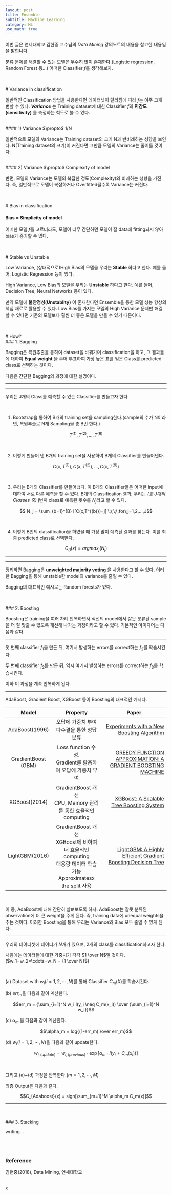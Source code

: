 ```yaml
---
layout: post
title: Ensemble
subtitle: Machine Learning
category: ML
use_math: true
---
```


이번 글은 연세대학교 김현중 교수님의 _Data Mining_ 강의노트의 내용을 참고한 내용임을 밝힙니다.

분류 문제를 해결할 수 있는 모델은 무수히 많이 존재한다.(Logistic regression, Random Forest 등...) 어떠한 Classifier $f$를 생각해보자.


<br>
<br>
# Variance in classification

일반적인 Classification 방법을 사용한다면 데이터셋이 달라짐에 따라 $f$는 아주 크게 변할 수 있다. ___Variance___ 는 Training dataset에 대한 Classifier $f$의 __민감도(sensitivity)__ 를 측정하는 척도로 볼 수 있다.

<br>
#### 1) Variance $\propto$ 1/N

일반적으로 모델의 Variance는 Training dataset의 크기 N과 반비례하는 성향을 보인다. N(Training dataset의 크기)이 커진다면 그만큼 모델의 Variance는 줄어들 것이다.

<br>
#### 2) Variance $\propto$ Complexity of model

반면, 모델의 Variance는 모델의 복잡한 정도(Complexity)와 비례하는 성향을 가진다. 즉, 일반적으로 모델이 복잡하거나 Overfitted될수록 Variance는 커진다.

<br>
<br>
# Bias in classification

#### Bias $\propto$ Simplicity of model

어떠한 모델 $f$를 고르더라도, 모델이 너무 간단하면 모델이 잘 data에 fitting되지 않아 bias가 증가할 수 있다.

<br>
<br>
# Stable vs Unstable

Low Variance, (상대적으로)High Bias의 모델을 우리는 __Stable__ 하다고 한다. 예를 들어, Logistic Regression 등이 있다.

High Variance, Low Bias의 모델을 우리는 __Unstable__ 하다고 한다. 예를 들어, Decision Tree, Neural Networks 등이 있다.

만약 모델에 __불안정성(Unstablity)__ 이 존재한다면 Ensemble을 통한 모델 성능 향상의 핵심 재료로 활용할 수 있다. Low Bias를 가지는 모델의 High Variance 문제만 해결할 수 있다면 기존의 모델보다 훨씬 더 좋은 모델을 만들 수 있기 때문이다.

<br>
<br>
# How?

<br>
### 1. Bagging

Bagging은 복원추출을 통하여 dataset을 바꿔가며 classification을 하고, 그 결과들에 대하여 __Equal weight__ 을 주어 투표하여 가장 높은 표를 얻은 Class를 predicted class로 선택하는 것이다.

다음은 간단한 Bagging의 과정에 대한 설명이다.

---
---
우리는 J개의 Class를 예측할 수 있는 Classifier를 만들고자 한다.

<br>

1. Bootstrap을 통하여 B개의 training set을 sampling한다.(sample의 수가 N이라면, 복원추출로 N개 Sampling을 총 B번 한다.)

$$T^{(1)}, T^{(2)},  ..., T^{(B)}$$

<br>

2. 이렇게 만들어 낸 B개의 training set을 사용하여 B개의 Classifier를 만들어낸다.

$$C(x,T^{(1)}), C(x,T^{(2)}),...,C(x,T^{(B)})$$

<br>

3. 우리는 B개의 Classifier를 만들어냈다. 이 B개의 Classifier들은 어떠한 Input에 대하여 서로 다른 예측을 할 수 있다. B개의 Classification 결과, 우리는 _(총 J개의 Classes 중)_ j번째 class로 예측된 횟수를 $N_j$라고 할 수 있다.

$$ N_j = \sum_{b=1}^{B} I[C(x,T^{(b)})=j] \;\;\;\;for\;j=1,2,...,J$$

<br>

4. 이렇게 B번의 classification을 하였을 때 가장 많이 예측된 결과를 찾는다. 이를 최종 predicted class로 선택한다.

$$C_B(x) = argmax_j {(N_j)}$$

---
---

정리하면 Bagging은 __unweighted majority voting__ 을 사용한다고 할 수 있다. 이러한 Bagging을 통해 unstable한 model의 variance를 줄일 수 있다.

Bagging의 대표적인 예시로는 Random forests가 있다.


<br>
<br>
### 2. Boosting

Boosting은 training을 여러 차례 반복하면서 직전의 model에서 잘못 분류된 sample을 더 잘 맞출 수 있도록 개선해 나가는 과정이라고 할 수 있다. 기본적인 아이디어는 다음과 같다.

---

첫 번째 classifier $f_1$을 만든 뒤, 여기서 발생하는 errors를 correct하는 $f_2$를 학습시킨다.

두 번째 classifier $f_2$를 만든 뒤, 역시 여기서 발생하는 errors를 correct하는 $f_3$를 학습시킨다.

이하 이 과정을 계속 반복하게 된다.

---

AdaBoost, Gradient Boost, XGBoost 등이 Boosting의 대표적인 예시다.

|  <center> Model </center> |  <center> Property </center> |  <center> Paper </center> |  
|:--------|:--------:|--------:|
| <center> AdaBoost(1996) </center> | <center> 오답에 가중치 부여 <br> 다수결을 통한 정답 분류 </center> | [Experiments with a New Boosting Algorithm](https://cseweb.ucsd.edu/~yfreund/papers/boostingexperiments.pdf)|
| <center> GradientBoost <br>(GBM) </center> | <center> Loss function 수정. <br> Gradient를 활용하여 오답에 가중치 부여 </center> | [GREEDY FUNCTION APPROXIMATION: A GRADIENT BOOSTING MACHINE](https://projecteuclid.org/download/pdf_1/euclid.aos/1013203451)|
| <center> XGBoost(2014) </center> | <center> GradientBoost 개선 <br> CPU, Memory 관리를 통한 효율적인 computing </center> | [XGBoost: A Scalable Tree Boosting System](https://arxiv.org/pdf/1603.02754.pdf)|
| <center> LightGBM(2016) </center> | <center> GradientBoost 개선 <br> XGBoost에 비하여 더 효율적인 computing <br> 대용량 데이터 학습 가능 <br> Approximatesx the split 사용 </center> | [LightGBM: A Highly Efficient Gradient Boosting Decision Tree](https://papers.nips.cc/paper/6907-lightgbm-a-highly-efficient-gradient-boosting-decision-tree.pdf) |

<br>

이 중, AdaBoost에 대해 간단히 살펴보도록 하자. AdaBoost는 잘못 분류된 observation에 더 큰 weight을 주게 된다. 즉, training data에 unequal weights을 주는 것이다. 이러한 Boosting을 통해 우리는 Variance와 Bias 모두 줄일 수 있게 된다.

---

우리의 데이터셋에 데이터가 $N$개가 있으며, 2개의 class를 classification하고자 한다.

처음에는 데이터들에 대한 가중치가 각각 $1 \over N$일 것이다.($w_1=w_2=\cdots=w_N = {1 \over N}$)

<br>

(a) Dataset with $w_i(i=1,2,\cdots,N)$를 통해 Classifier $C_m(X)$를 학습시킨다.

(b) $err_m$을 다음과 같이 계산한다.

$$err_m = {\sum_{i=1}^N w_i I(y_i \neq C_m(x_i))  \over {\sum_{i=1}^N w_i}}$$

(c) $\alpha_m$ 을 다음과 같이 계산한다.

$$\alpha_m = log{(1-err_m) \over err_m}$$

(d) $w_i(i=1,2,\cdots,N)$을 다음과 같이 update한다.

$$w_{i,(update)} = w_{i,(previous)} \cdot \exp[\alpha_m \cdot I(y_i \neq C_m(x_i))] $$

<br>

그리고 (a)~(d) 과정을 반복한다.($m = 1,2, \cdots, M$)

최종 Output은 다음과 같다.

$$C_{Adaboost}(x) = sign[\sum_{m=1}^M \alpha_m C_m(x)]$$

---


<br>
<br>
### 3. Stacking

writing...

<br>
<br>

### Reference
김현중(2018), Data Mining, 연세대학교

<br>
<x>
x
